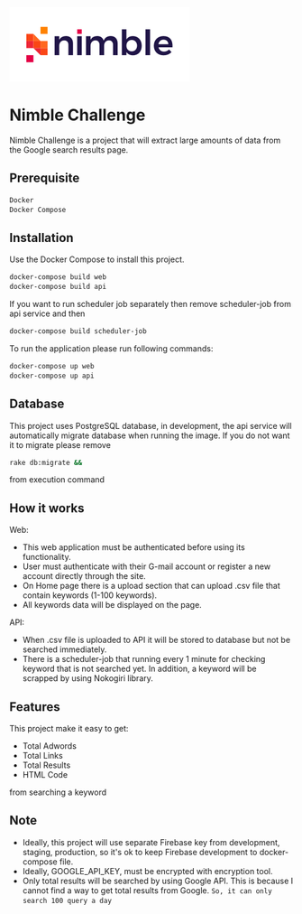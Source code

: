 ![Logo of the project](https://raw.githubusercontent.com/nattaponaie/nimble-challenge/master/web/static/favicon.png)

# Nimble Challenge

Nimble Challenge is a project that will extract large amounts of data from the Google search results page.

## Prerequisite

```bash
Docker
Docker Compose
```

## Installation

Use the Docker Compose to install this project.

```bash
docker-compose build web
docker-compose build api
```

If you want to run scheduler job separately then remove scheduler-job from api service and then

```bash
docker-compose build scheduler-job
```

To run the application please run following commands:

```bash
docker-compose up web
docker-compose up api
```

## Database

This project uses PostgreSQL database, in development, the api service will automatically migrate database when running the image. If you do not want it to migrate please remove

```bash
rake db:migrate &&
```

from execution command

## How it works

Web:
  - This web application must be authenticated before using its functionality. 
  - User must authenticate with their G-mail account or register a new account directly through the site.
  - On Home page there is a upload section that can upload .csv file that contain keywords (1-100 keywords).
  - All keywords data will be displayed on the page.
  
API:
  - When .csv file is uploaded to API it will be stored to database but not be searched immediately.
  - There is a scheduler-job that running every 1 minute for checking keyword that is not searched yet. In addition, a keyword will be scrapped by using Nokogiri library.
  
## Features

This project make it easy to get:
  - Total Adwords
  - Total Links
  - Total Results
  - HTML Code
  
from searching a keyword

## Note

- Ideally, this project will use separate Firebase key from development, staging, production, so it's ok to keep Firebase development to docker-compose file.
- Ideally, GOOGLE_API_KEY, must be encrypted with encryption tool.
- Only total results will be searched by using Google API. This is because I cannot find a way to get total results from Google. `So, it can only search 100 query a day`
